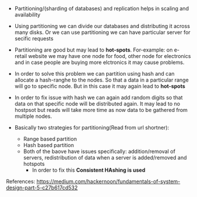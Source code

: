 - Partitioning/(sharding of databases) and replication helps in scaling and availability
- Using partitioning we can divide our databases and distributing it across many disks. Or we can use partitioning we can have particular server for secific requests
- Partitioning are good but may lead to **hot-spots**. For-example: on e-retail website we may have one node for food, other node for electronics and in case people are buying more elctronics it may cause problems.
- In order to solve this problem we can partition using hash and can allocate a hash-ranghe to the nodes. So that a data in a particular range will go to specific node. But in this case it may again lead to **hot-spots**
- In order to fix issue with hash we can again add random digits so that data on that specific node will be distributed again. It may lead to no hostpsot but reads will take more time as now data to be gathered from multiple nodes.

- Basically two strategies for partitioning(Read from url shortner):

  - Range based partition
  - Hash based partition
  - Both of the baove have issues specifically: addition/removal of servers, redistribution of data when a server is added/removed and hotspots
    - In order to fix this **Consistent HAshing is used**



References: https://medium.com/hackernoon/fundamentals-of-system-design-part-5-c27b617cd532
